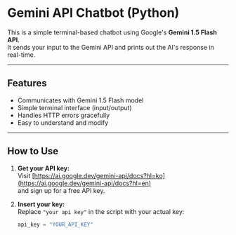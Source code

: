 # Gemini API Chatbot (Python)

This is a simple terminal-based chatbot using Google's **Gemini 1.5 Flash API**.  
It sends your input to the Gemini API and prints out the AI's response in real-time.

---

## Features

- Communicates with Gemini 1.5 Flash model
- Simple terminal interface (input/output)
- Handles HTTP errors gracefully
- Easy to understand and modify

---

## How to Use

1. **Get your API key:**  
   Visit [https://ai.google.dev/gemini-api/docs?hl=ko](https://ai.google.dev/gemini-api/docs?hl=en)  
   and sign up for a free API key.

2. **Insert your key:**  
   Replace `"your api key"` in the script with your actual key:
   ```python
   api_key = "YOUR_API_KEY"
